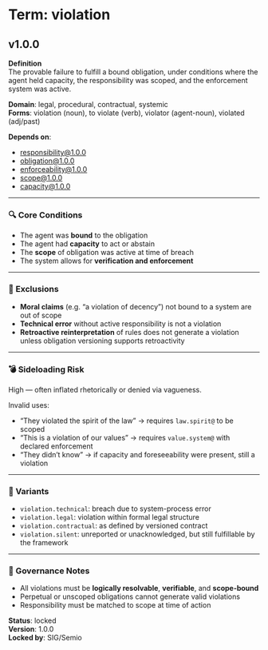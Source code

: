 # Term: violation

## v1.0.0

**Definition**  
The provable failure to fulfill a bound obligation, under conditions where the agent held capacity, the responsibility was scoped, and the enforcement system was active.

**Domain**: legal, procedural, contractual, systemic  
**Forms**: violation (noun), to violate (verb), violator (agent-noun), violated (adj/past)

**Depends on**:  
- responsibility@1.0.0  
- obligation@1.0.0  
- enforceability@1.0.0  
- scope@1.0.0  
- capacity@1.0.0  

---

### 🔍 Core Conditions

- The agent was **bound** to the obligation  
- The agent had **capacity** to act or abstain  
- The **scope** of obligation was active at time of breach  
- The system allows for **verification and enforcement**  

---

### 🚧 Exclusions

- **Moral claims** (e.g. “a violation of decency”) not bound to a system are out of scope  
- **Technical error** without active responsibility is not a violation  
- **Retroactive reinterpretation** of rules does not generate a violation unless obligation versioning supports retroactivity

---

### 💣 Sideloading Risk

High — often inflated rhetorically or denied via vagueness.

Invalid uses:
- “They violated the spirit of the law” → requires `law.spirit@` to be scoped  
- “This is a violation of our values” → requires `value.system@` with declared enforcement  
- “They didn’t know” → if capacity and foreseeability were present, still a violation

---

### 🔁 Variants

- `violation.technical`: breach due to system-process error  
- `violation.legal`: violation within formal legal structure  
- `violation.contractual`: as defined by versioned contract  
- `violation.silent`: unreported or unacknowledged, but still fulfillable by the framework

---

### 🔐 Governance Notes

- All violations must be **logically resolvable**, **verifiable**, and **scope-bound**  
- Perpetual or unscoped obligations cannot generate valid violations  
- Responsibility must be matched to scope at time of action

**Status**: locked  
**Version**: 1.0.0  
**Locked by**: SIG/Semio
